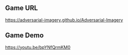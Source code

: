 ## Game URL

https://adversarial-imagery.github.io/Adversarial-Imagery

## Game Demo

https://youtu.be/bpYNfQrmKM0
